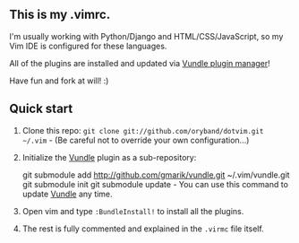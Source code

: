 ## This is my .vimrc.

I'm usually working with Python/Django and HTML/CSS/JavaScript, so my Vim IDE is configured for these languages.

All of the plugins are installed and updated via [Vundle plugin manager](http://github.com/gmarik/vundle)!

Have fun and fork at will! :)

## Quick start

1. Clone this repo: `git clone git://github.com/oryband/dotvim.git ~/.vim` - (Be careful not to override your own configuration...)
2. Initialize the [Vundle](http://github.com/gmarik/vundle) plugin as a sub-repository:

    git submodule add http://github.com/gmarik/vundle.git ~/.vim/vundle.git
    git submodule init
    git submodule update - You can use this command to update [Vundle](http://github.com/gmarik/vundle) any time.

3. Open vim and type `:BundleInstall!` to install all the plugins.
4. The rest is fully commented and explained in the `.virmc` file itself.

